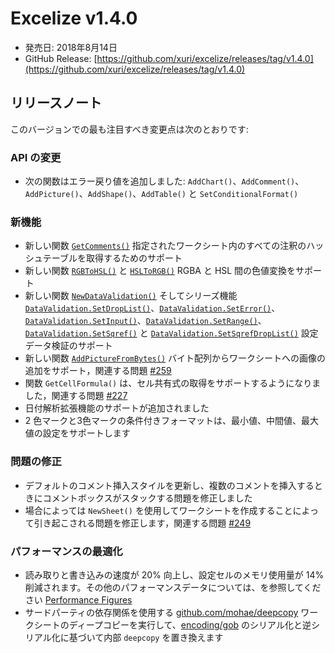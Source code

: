 # Excelize v1.4.0

* 発売日: 2018年8月14日
* GitHub Release: [https://github.com/xuri/excelize/releases/tag/v1.4.0](https://github.com/xuri/excelize/releases/tag/v1.4.0)

## リリースノート

このバージョンでの最も注目すべき変更点は次のとおりです:

### API の変更

* 次の関数はエラー戻り値を追加しました: `AddChart()`、`AddComment()`、`AddPicture()`、`AddShape()`、`AddTable()` と `SetConditionalFormat()`

### 新機能

* 新しい関数 [`GetComments()`](https://pkg.go.dev/github.com/xuri/excelize@v1.4.0#File.GetComments) 指定されたワークシート内のすべての注釈のハッシュテーブルを取得するためのサポート
* 新しい関数 [`RGBToHSL()`](https://pkg.go.dev/github.com/xuri/excelize@v1.4.0#RGBToHSL) と [`HSLToRGB()`](https://pkg.go.dev/github.com/xuri/excelize@v1.4.0#HSLToRGB) RGBA と HSL 間の色値変換をサポート
* 新しい関数 [`NewDataValidation()`](https://pkg.go.dev/github.com/xuri/excelize@v1.4.0#NewDataValidation) そしてシリーズ機能 [`DataValidation.SetDropList()`](https://pkg.go.dev/github.com/xuri/excelize@v1.4.0#DataValidation.SetDropList)、[`DataValidation.SetError()`](https://pkg.go.dev/github.com/xuri/excelize@v1.4.0#DataValidation.SetError)、[`DataValidation.SetInput()`](https://pkg.go.dev/github.com/xuri/excelize@v1.4.0#DataValidation.SetInput)、[`DataValidation.SetRange()`](https://pkg.go.dev/github.com/xuri/excelize@v1.4.0#DataValidation.SetRange)、[`DataValidation.SetSqref()`](https://pkg.go.dev/github.com/xuri/excelize@v1.4.0#DataValidation.SetSqref) と [`DataValidation.SetSqrefDropList()`](https://pkg.go.dev/github.com/xuri/excelize@v1.4.0#DataValidation.SetSqrefDropList) 設定データ検証のサポート
* 新しい関数 [`AddPictureFromBytes()`](https://pkg.go.dev/github.com/xuri/excelize@v1.4.0#File.AddPictureFromBytes) バイト配列からワークシートへの画像の追加をサポート，関連する問題 [#259](https://github.com/xuri/excelize/issues/259)
* 関数 `GetCellFormula()` は、セル共有式の取得をサポートするようになりました，関連する問題 [#227](https://github.com/xuri/excelize/issues/227)
* 日付解析拡張機能のサポートが追加されました
* 2 色マークと3色マークの条件付きフォーマットは、最小値、中間値、最大値の設定をサポートします

### 問題の修正

* デフォルトのコメント挿入スタイルを更新し、複数のコメントを挿入するときにコメントボックスがスタックする問題を修正しました
* 場合によっては `NewSheet()` を使用してワークシートを作成することによって引き起こされる問題を修正します，関連する問題 [#249](https://github.com/xuri/excelize/issues/249)

### パフォーマンスの最適化

* 読み取りと書き込みの速度が 20% 向上し、設定セルのメモリ使用量が 14% 削減されます。その他のパフォーマンスデータについては、を参照してください [Performance Figures](https://github.com/xuri/excelize/wiki#performance-figures)
* サードパーティの依存関係を使用する [github.com/mohae/deepcopy](github.com/mohae/deepcopy) ワークシートのディープコピーを実行して、[encoding/gob](https://blog.golang.org/gobs-of-data) のシリアル化と逆シリアル化に基づいて内部 `deepcopy` を置き換えます
